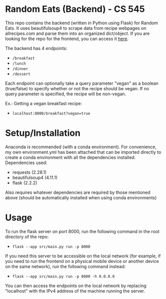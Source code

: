# Random Eats (Backend) - CS 545

This repo contains the backend (written in Python using Flask) for Random Eats. It uses beautifulsoup4 to scrape data from recipe webpages on allrecipes.com and parse them into an organized dict/object. If you are looking for the repo for the frontend, you can access it [here](https://github.com/amitb913/random-eats).

The backend has 4 endpoints:

- `/breakfast`
- `/lunch`
- `/dinner`
- `/dessert`

Each endpoint can optionally take a query parameter "vegan" as a boolean (true/false) to specify whether or not the recipe should be vegan. If no query parameter is specified, the recipe will be non-vegan.

Ex.: Getting a vegan breakfast recipe:
- `localhost:8000/breakfast?vegan=true`

# Setup/Installation

Anaconda is recommended (with a conda environment). For convenience, my own environment.yml has been attached that can be imported directly to create a conda environment with all the dependencies installed.
Dependencies used:

- requests (2.28.1)
- beautifulsoup4 (4.11.1)
- flask (2.2.2)

Also requires whatever dependencies are required by those mentioned above (should be automatically installed when using conda environments)

# Usage

To run the flask server on port 8000, run the following command in the root directory of the repo:

- `flask --app src/main.py run -p 8000`

If you need this server to be accessible on the local network (for example, if you need to run the frontend on a physical mobile device or another device on the same network), run the following command instead:

- `flask --app src/main.py run -p 8000 -h 0.0.0.0`

You can then access the endpoints on the local network by replacing "localhost" with the IPv4 address of the machine running the server.
